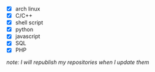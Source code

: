 - [x] arch linux
- [x] C/C++
- [x] shell script
- [x] python
- [x] javascript
- [x] SQL
- [x] PHP

*note: I will republish my repositories when I update them*

